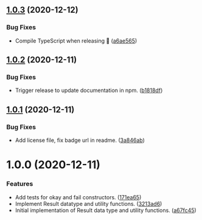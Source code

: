 ## [1.0.3](https://github.com/yeldirium/result/compare/v1.0.2...v1.0.3) (2020-12-12)


### Bug Fixes

* Compile TypeScript when releasing 🤦 ([a6ae565](https://github.com/yeldirium/result/commit/a6ae56519fe7483b461fb0e6cff7fd32ed527f26))

## [1.0.2](https://github.com/yeldirium/result/compare/v1.0.1...v1.0.2) (2020-12-11)


### Bug Fixes

* Trigger release to update documentation in npm. ([b1818df](https://github.com/yeldirium/result/commit/b1818df4143bbcfe8936cb1a68ffb7199c586ad6))

## [1.0.1](https://github.com/yeldirium/result/compare/v1.0.0...v1.0.1) (2020-12-11)


### Bug Fixes

* Add license file, fix badge url in readme. ([3a846ab](https://github.com/yeldirium/result/commit/3a846ab3c06615ea6a86f494d13ddecde1a7c1ae))

# 1.0.0 (2020-12-11)


### Features

* Add tests for okay and fail constructors. ([171ea65](https://github.com/yeldirium/result/commit/171ea6509f32040872329323b50bf5f6abd153a7))
* Implement Result datatype and utility functions. ([3213ad6](https://github.com/yeldirium/result/commit/3213ad6a77a4ddc3e6e766c895178e8a24a2c1e7))
* Initial implementation of Result data type and utility functions. ([a67fc45](https://github.com/yeldirium/result/commit/a67fc45df1ae9d1e9a445ec360448e1fd9290ba9))
